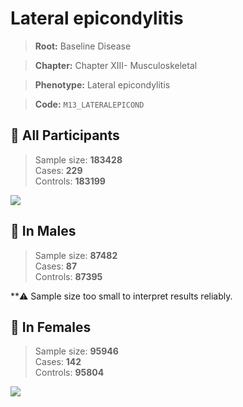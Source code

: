 # Lateral epicondylitis

> **Root:** Baseline Disease  

> **Chapter:** Chapter XIII- Musculoskeletal  

> **Phenotype:** Lateral epicondylitis  

> **Code:** `M13_LATERALEPICOND`

## 🧪 All Participants  
> Sample size: **183428**  
> Cases: **229**  
> Controls: **183199**
<img src="/Disease/Figures/ALL/Baseline/M13_LATERALEPICOND.png"/>
<CsvTable src="/Disease_Data/ALL/Baseline/LG_M13_LATERALEPICOND.csv" label="🔍 View full results" />

## 👨 In Males  
> Sample size: **87482**  
> Cases: **87**  
> Controls: **87395**

**⚠️ Sample size too small to interpret results reliably.

## 👩 In Females  
> Sample size: **95946**  
> Cases: **142**  
> Controls: **95804**
<img src="/Disease/Figures/Female/Baseline/M13_LATERALEPICOND.png"/>
<CsvTable src="/Disease_Data/Female/Baseline/LG_M13_LATERALEPICOND.csv" label="🔍 View full results" />
